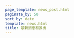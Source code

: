 ```yaml
---
page_template: news_post.html
paginate_by: 50
sort_by: date
template: news.html
title: 最新消息和推出
---
```

